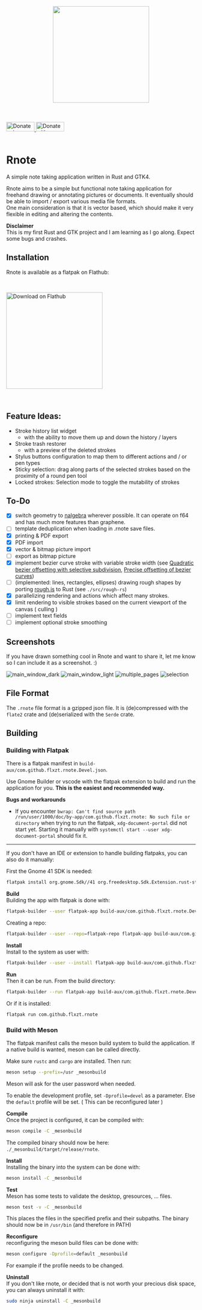<div align="center">
<img src="resources/icons/scalable/apps/rnote.svg" width="256"></img>
</div><br><br><br>

<div align="start">
    <a href="https://liberapay.com/flxzt/donate">
        <img alt="Donate using Liberapay" src="https://liberapay.com/assets/widgets/donate.svg" width="75" height="25">
    </a>
    <a href="https://www.paypal.com/donate?hosted_button_id=LQ9Q4868GKQGG">
        <img src="https://raw.githubusercontent.com/flxzt/rnote/main/misc/media/paypal-donate-button.png" alt="Donate with PayPal" width="75" height="25"/>
    </a>
</div><br>

# Rnote
A simple note taking application written in Rust and GTK4.

Rnote aims to be a simple but functional note taking application for freehand drawing or annotating pictures or documents. It eventually should be able to import / export various media file formats.  
One main consideration is that it is vector based, which should make it very flexible in editing and altering the contents.

**Disclaimer**  
This is my first Rust and GTK project and I am learning as I go along. Expect some bugs and crashes.

## Installation
Rnote is available as  a flatpak on Flathub:

<br><div align="start">
<a href='https://flathub.org/apps/details/com.github.flxzt.rnote'><img width="256" alt='Download on Flathub' src='https://flathub.org/assets/badges/flathub-badge-en.png'/></a>
</div><br>


## Feature Ideas:
* Stroke history list widget
    * with the ability to move them up and down the history / layers
* Stroke trash restorer
    *  with a preview of the deleted strokes
* Stylus buttons configuration to map them to different actions and / or pen types 
* Sticky selection: drag along parts of the selected strokes based on the proximity of a round pen tool
* Locked strokes: Selection mode to toggle the mutability of strokes

## To-Do
- [x] switch geometry to [nalgebra](https://crates.io/crates/nalgebra) wherever possible. It can operate on f64 and has much more features than graphene.
- [ ] template deduplication when loading in .rnote save files.
- [x] printing & PDF export
- [x] PDF import
- [x] vector & bitmap picture import
- [ ] export as bitmap picture
- [x] implement bezier curve stroke with variable stroke width
    (see [Quadratic bezier offsetting with selective subdivision](https://microbians.com/math/Gabriel_Suchowolski_Quadratic_bezier_offsetting_with_selective_subdivision.pdf),
    [Precise offsetting of bezier curves](https://blend2d.com/research/precise_offset_curves.pdf))
- [ ] (implemented: lines, rectangles, ellipses) drawing rough shapes by porting [rough.js](https://roughjs.com/) to Rust (see `./src/rough-rs`)
- [x] parallelizing rendering and actions which affect many strokes.
- [x] limit rendering to visible strokes based on the current viewport of the canvas ( culling )
- [ ] implement text fields
- [ ] implement optional stroke smoothing

## Screenshots

If you have drawn something cool in Rnote and want to share it, let me know so I can include it as a screenshot. :)

![main_window_dark](./resources/screenshots/main_window_dark.png)
![main_window_light](./resources/screenshots/main_window_light.png)
![multiple_pages](./resources/screenshots/multiple_pages.png)
![selection](./resources/screenshots/selection.png)

## File Format
The `.rnote` file format is a gzipped json file. It is (de)compressed with the `flate2` crate and (de)serialized with the `Serde` crate.


## Building
### Building with Flatpak
There is a flatpak manifest in `build-aux/com.github.flxzt.rnote.Devel.json`.

Use Gnome Builder or vscode with the flatpak extension to build and run the application for you. **This is the easiest and recommended way.**

**Bugs and workarounds**

- If you encounter `bwrap: Can't find source path /run/user/1000/doc/by-app/com.github.flxzt.rnote: No such file or directory` when trying to run the flatpak, `xdg-document-portal` did not start yet. Starting it manually with `systemctl start --user xdg-document-portal` should fix it.

--- 

If you don't have an IDE or extension to handle building flatpaks, you can also do it manually:

First the Gnome 41 SDK is needed:

```bash
flatpak install org.gnome.Sdk//41 org.freedesktop.Sdk.Extension.rust-stable//21.08 org.gnome.Platform//41
```

**Build**  
Building the app with flatpak is done with:

```bash
flatpak-builder --user flatpak-app build-aux/com.github.flxzt.rnote.Devel.json
```

Creating a repo:

```bash
flatpak-builder --user --repo=flatpak-repo flatpak-app build-aux/com.github.flxzt.rnote.Devel.json
```


**Install**  
Install to the system as user with:

```bash
flatpak-builder --user --install flatpak-app build-aux/com.github.flxzt.rnote.Devel.json
```

**Run**  
Then it can be run.
From the build directory:

```bash
flatpak-builder --run flatpak-app build-aux/com.github.flxzt.rnote.Devel.json rnote
```

Or if it is installed:

```bash
flatpak run com.github.flxzt.rnote
```

### Build with Meson
The flatpak manifest calls the meson build system to build the application.
If a native build is wanted, meson can be called directly.

Make sure `rustc` and `cargo` are installed. Then run:

```bash
meson setup --prefix=/usr _mesonbuild
```
Meson will ask for the user password when needed.

To enable the development profile, set `-Dprofile=devel` as a parameter. Else the `default` profile will be set. ( This can be reconfigured later )

**Compile**  
Once the project is configured, it can be compiled with:

```bash
meson compile -C _mesonbuild
```

The compiled binary should now be here: `./_mesonbuild/target/release/rnote`.

**Install**  
Installing the binary into the system can be done with:

```bash
meson install -C _mesonbuild
```

**Test**  
Meson has some tests to validate the desktop, gresources, ... files.

```bash
meson test -v -C _mesonbuild
```

This places the files in the specified prefix and their subpaths. The binary should now be in `/usr/bin` (and therefore in PATH)

**Reconfigure**  
reconfiguring the meson build files can be done with:

```bash
meson configure -Dprofile=default _mesonbuild
```

For example if the profile needs to be changed.


**Uninstall**  
If you don't like rnote, or decided that is not worth your precious disk space, you can always uninstall it with:

```bash
sudo ninja uninstall -C _mesonbuild
```
